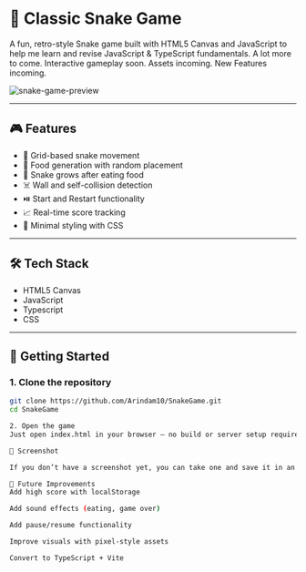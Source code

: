 # 🐍 Classic Snake Game

A fun, retro-style Snake game built with HTML5 Canvas and JavaScript to help me learn and revise JavaScript & TypeScript fundamentals. A lot more to come. Interactive gameplay soon. Assets incoming. New Features incoming.

![snake-game-preview](./assets/screenshot.png)

---

## 🎮 Features

- 🧱 Grid-based snake movement
- 🍎 Food generation with random placement
- 🐍 Snake grows after eating food
- ☠️ Wall and self-collision detection
- ⏯️ Start and Restart functionality
- 📈 Real-time score tracking
- 💅 Minimal styling with CSS

---

## 🛠️ Tech Stack

- HTML5 Canvas  
- JavaScript 
- Typescript
- CSS  

---

## 🚀 Getting Started

### 1. Clone the repository

```bash
git clone https://github.com/Arindam10/SnakeGame.git
cd SnakeGame

2. Open the game
Just open index.html in your browser — no build or server setup required!

📸 Screenshot

If you don’t have a screenshot yet, you can take one and save it in an assets/ folder.

🔮 Future Improvements
Add high score with localStorage

Add sound effects (eating, game over)

Add pause/resume functionality

Improve visuals with pixel-style assets

Convert to TypeScript + Vite




